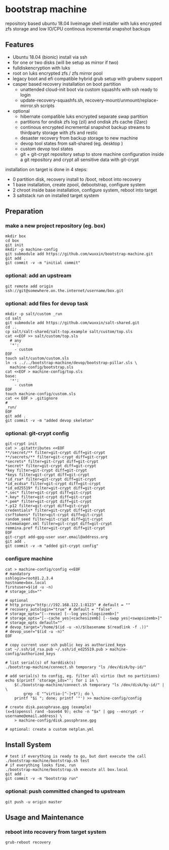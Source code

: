 # bootstrap machine

repository based ubuntu 18.04 liveimage shell installer
with luks encrypted zfs storage and low IO/CPU
continous incremental snapshot backups

## Features

+ Ubuntu 18.04 (bionic) install via ssh
+ for one or two disks (will be setup as mirror if two)
+ fulldiskencryption with luks
+ root on luks encrypted zfs / zfs mirror pool
+ legacy boot and efi compatible hybrid grub setup with grubenv support
+ casper based recovery installation on boot partition
    + unattended cloud-init boot via custom squashfs with ssh ready to login
    + update-recovery-squashfs.sh, recovery-mount/unmount/replace-mirror.sh scripts
+ optional
    + hibernate compatible luks encrypted separate swap partition
    + partitions for ondisk zfs log (zil) and ondisk zfs cache (l2arc)
    + continous encrypted incremental snapshot backup streams to thirdparty storage with zfs and restic
    + desaster recovery from backup storage to new machine
    + devop tool states from salt-shared (eg. desktop )
    + custom devop tool states
    + git + git-crypt repository setup to store machine configuration inside a git repository and crypt all sensitive data with git-crypt

installation on target is done in 4 steps:

+ 0 partition disk, recovery install to /boot, reboot into recovery
+ 1 base installation, create zpool, debootstrap, configure system
+ 2 chroot inside base installation, configure system, reboot into target
+ 3 saltstack run on installed target system

## Preparation

### make a new project repository (eg. box)
```
mkdir box
cd box
git init
mkdir -p machine-config
git submodule add https://github.com/wuxxin/bootstrap-machine.git
git add .
git commit -v -m "initial commit"
```

### optional: add an upstream
```
git remote add origin ssh://git@somewhere.on.the.internet/username/box.git
```

### optional: add files for devop task
```
mkdir -p salt/custom _run
cd salt
git submodule add https://github.com/wuxxin/salt-shared.git
cd ..
cp salt/salt-shared/salt-top.example salt/custom/top.sls
cat <<EOF >> salt/custom/top.sls
  # any
  '*':
    - custom
EOF
touch salt/custom/custom.sls
ln -s ../../bootstrap-machine/devop/bootstrap-pillar.sls \
  machine-config/bootstrap.sls
cat <<EOF > machine-config/top.sls
base:
  '*':
    - custom
EOF
touch machine-config/custom.sls
cat << EOF > .gitignore
#
_run/
EOF
git add .
git commit -v -m "added devop skeleton"
```

### optional: git-crypt config

```
git-crypt init
cat > .gitattributes <<EOF
**/secret/** filter=git-crypt diff=git-crypt
**/secrets/** filter=git-crypt diff=git-crypt
*secrets* filter=git-crypt diff=git-crypt
*secret* filter=git-crypt diff=git-crypt
*key filter=git-crypt diff=git-crypt
*keys filter=git-crypt diff=git-crypt
*id_rsa* filter=git-crypt diff=git-crypt
*id_ecdsa* filter=git-crypt diff=git-crypt
*id_ed25519* filter=git-crypt diff=git-crypt
*.sec* filter=git-crypt diff=git-crypt
*.key* filter=git-crypt diff=git-crypt
*.pem* filter=git-crypt diff=git-crypt
*.p12 filter=git-crypt diff=git-crypt
credentials* filter=git-crypt diff=git-crypt
csrftokens* filter=git-crypt diff=git-crypt
random_seed filter=git-crypt diff=git-crypt
sitemanager.xml filter=git-crypt diff=git-crypt
remmina.pref filter=git-crypt diff=git-crypt
EOF
git-crypt add-gpg-user user.email@address.org
git add .
git commit -v -m "added git-crypt config"
```

### configure machine

```
cat > machine-config/config <<EOF
# mandatory
sshlogin=root@1.2.3.4
hostname=box.local
firstuser=$(id -u -n)
# storage_ids=""

# optional
# http_proxy="http://192.168.122.1:8123" # default = "" 
# recovery_autologin="true" # default = "false"
# storage_opts="[--reuse] [--log yes|<logsizemb>]"
# storage_opts="[--cache yes|<cachesizemb] [--swap yes|<swapsizemb>]" 
# storage_opts default=""
# devop_target="/home/$(id -u -n)/$(basename $(readlink -f .))"
# devop_user="$(id -u -n)"
EOF

# copy current user ssh public key as authorized_keys
cat ~/.ssh/id_rsa.pub ~/.ssh/id_ed25519.pub > machine-config/authorized_keys

# list serial(s) of harddisk(s)
./bootstrap-machine/connect.sh temporary "ls /dev/disk/by-id/"

# add serial(s) to config, eg. filter all virtio (but no partitions)
echo $(printf 'storage_ids="'; for i in \
    $(./bootstrap-machine/connect.sh temporary "ls /dev/disk/by-id/" | \
        grep -E "^virtio-[^-]+$"); do \
    printf "$i "; done; printf '"') >> machine-config/config

# create disk.passphrase.gpg (example)
(x=$(openssl rand -base64 9); echo -n "$x" | gpg --encrypt -r username@email.address) \
    > machine-config/disk.passphrase.gpg

# optional: create a custom netplan.yml

```

## Install System

```
# test if everything is ready to go, but dont execute the call
./bootstrap-machine/bootstrap.sh test
# if everything looks fine, run
./bootstrap-machine/bootstrap.sh execute all box.local
git add .
git commit -v -m "bootstrap run"
```

### optional: push committed changed to upstream

```
git push -u origin master

```

## Usage and Maintenance

### reboot into recovery from target system
```
grub-reboot recovery
```